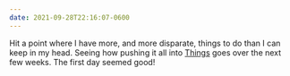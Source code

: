 ```yaml
---
date: 2021-09-28T22:16:07-0600
---
```


Hit a point where I have more, and more disparate, things to do than I can keep in my head. Seeing how pushing it all into [Things][t] goes over the next few weeks. The first day seemed good!

[t]: https://culturedcode.com/things/